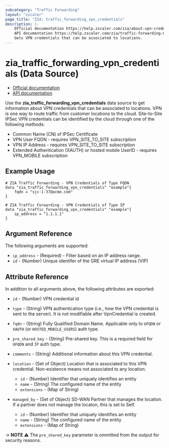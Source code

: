```yaml
---
subcategory: "Traffic Forwarding"
layout: "zscaler"
page_title: "ZIA: traffic_forwarding_vpn_credentials"
description: |-
    Official documentation https://help.zscaler.com/zia/about-vpn-credentials
    API documentation https://help.zscaler.com/zia/traffic-forwarding-0#/vpnCredentials-get
    Gets VPN credentials that can be associated to locations.
---
```


# zia_traffic_forwarding_vpn_credentials (Data Source)

* [Official documentation](https://help.zscaler.com/zia/about-vpn-credentials)
* [API documentation](https://help.zscaler.com/zia/traffic-forwarding-0#/vpnCredentials-get)

Use the **zia_traffic_forwarding_vpn_credentials** data source to get information about VPN credentials that can be associated to locations. VPN is one way to route traffic from customer locations to the cloud. Site-to-Site IPSec VPN credentials can be identified by the cloud through one of the following methods:

* Common Name (CN) of IPSec Certificate
* VPN User FQDN - requires VPN_SITE_TO_SITE subscription
* VPN IP Address - requires VPN_SITE_TO_SITE subscription
* Extended Authentication (XAUTH) or hosted mobile UserID - requires VPN_MOBILE subscription

## Example Usage

```hcl
# ZIA Traffic Forwarding - VPN Credentials of Type FQDN
data "zia_traffic_forwarding_vpn_credentials" "example"{
    fqdn = "sjc-1-37@acme.com"
}
```

```hcl
# ZIA Traffic Forwarding - VPN Credentials of Type IP
data "zia_traffic_forwarding_vpn_credentials" "example"{
    ip_address = "1.1.1.1"
}
```

## Argument Reference

The following arguments are supported:

* `ip_address` - (Required) - Filter based on an IP address range.
* `id` - (Number) Unique identifer of the GRE virtual IP address (VIP)

## Attribute Reference

In addition to all arguments above, the following attributes are exported:

* `id` - (Number) VPN credential id
* `type` - (String) VPN authentication type (i.e., how the VPN credential is sent to the server). It is not modifiable after VpnCredential is created.
* `fqdn` - (String) Fully Qualified Domain Name. Applicable only to `UFQDN` or `XAUTH` (or `HOSTED_MOBILE_USERS`) auth type.
* `pre_shared_key` - (String) Pre-shared key. This is a required field for `UFQDN` and `IP` auth type.
* `comments` - (String) Additional information about this VPN credential.

* `location` - (Set of Object) Location that is associated to this VPN credential. Non-existence means not associated to any location.
  * `id` - (Number) Identifier that uniquely identifies an entity
  * `name` - (String) The configured name of the entity
  * `extensions` - (Map of String)

* `managed_by` - (Set of Object) SD-WAN Partner that manages the location. If a partner does not manage the locaton, this is set to Self.
  * `id` - (Number) Identifier that uniquely identifies an entity
  * `name` - (String) The configured name of the entity
  * `extensions` - (Map of String)

-> **NOTE** :warning: The `pre_shared_key` parameter is ommitted from the output for security reasons.
